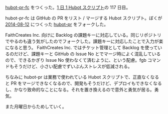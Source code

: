 [hubot-pr-fc][gh:bouzuya/hubot-pr-fc] をつくった。[1 日 1 Hubot スクリプト][hubot-script-per-day]の 117 日目。

hubot-pr-fc は GitHub の PR をリスト / マージする Hubot スクリプト。ぼくが [2014-08-12][] につくった [hubot-pr][gh:bouzuya/hubot-pr] をフォークした。

FaithCreates Inc. 向けに Backlog の課題キーに対応している。同じリポジトリでやるのも違う気がしたのでフォークした。課題キーに対応したことで入力が楽になると思う。 FaithCreates Inc. ではチケット管理として Backlog を使っているのだけど、課題キーと GitHub の Issue No とでマージ時によく混乱しているので、できるかぎり Issue No 使わなくて済むように、という配慮。fgb コマンドもそうだけど、小さい配慮でずいぶんストレスが低減される。

ちなみに hubot-pr は業務で使われている Hubot スクリプトで、正直なくなると PR をマージできなくなるので、開発もそうだけど、デプロイもできなくなるし、かなり致命的なことになる。それを置き換えるので意外と勇気が居る。勇気。

また月曜日からためしていく。

[2014-08-12]: https://blog.bouzuya.net/2014/08/12/
[gh:bouzuya/hubot-pr]: https://github.com/bouzuya/hubot-pr
[gh:bouzuya/hubot-pr-fc]: https://github.com/bouzuya/hubot-pr-fc
[hubot-script-per-day]: https://blog.bouzuya.net/posts?tags=hubot-script-per-day
